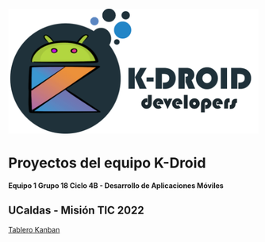 ![K-Droid Developers](/Imagenes/Logo%20K-Droid%20Texto.png)
# Proyectos del equipo K-Droid

#### Equipo 1 Grupo 18 Ciclo 4B - Desarrollo de Aplicaciones Móviles

## UCaldas - Misión TIC 2022

[Tablero Kanban](https://github.com/toXGet/K-Droid/projects/1 "El tablero Kanban del proyecto Tu Sabes")
